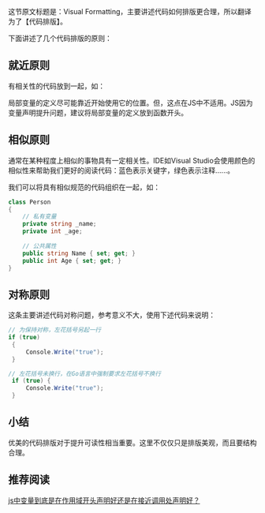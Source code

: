 这节原文标题是：Visual Formatting，主要讲述代码如何排版更合理，所以翻译为了【代码排版】。

下面讲述了几个代码排版的原则：

## 就近原则

有相关性的代码放到一起，如：

局部变量的定义尽可能靠近开始使用它的位置。但，这点在JS中不适用。JS因为变量声明提升问题，建议将局部变量的定义放到函数开头。

## 相似原则

通常在某种程度上相似的事物具有一定相关性。IDE如Visual Studio会使用颜色的相似性来帮助我们更好的阅读代码：蓝色表示关键字，绿色表示注释......。

我们可以将具有相似规范的代码组织在一起，如：

```c#
class Person
{
    // 私有变量
    private string _name;
    private int _age;
    
    // 公共属性
    public string Name { set; get; }
    public int Age { set; get; }
}
```

## 对称原则

这条主要讲述代码对称问题，参考意义不大，使用下述代码来说明：

```c#
// 为保持对称，左花括号另起一行 
if (true)
 {
     Console.Write("true");
 }

// 左花括号未换行，在Go语言中强制要求左花括号不换行
 if (true) {
     Console.Write("true");
 }
```

## 小结

优美的代码排版对于提升可读性相当重要。这里不仅仅只是排版美观，而且要结构合理。

## 推荐阅读

[js中变量到底是在作用域开头声明好还是在接近调用处声明好？](https://www.zhihu.com/question/23963176)